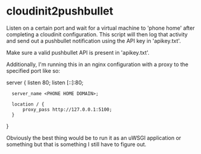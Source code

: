 cloudinit2pushbullet
====================

Listen on a certain port and wait for a virtual machine to 'phone home' after
completing a cloudinit configuration. This script will then log that activity
and send out a pushbullet notification using the API key in 'apikey.txt'.

Make sure a valid pushbullet API is present in 'apikey.txt'.

Additionally, I'm running this in an nginx configuration with a proxy to the 
specified port like so:

  server {
      listen   80;
      listen   [::]:80;
  
      server_name <PHONE HOME DOMAIN>;
  
      location / {
          proxy_pass http://127.0.0.1:5100;
      }
  }

Obviously the best thing would be to run it as an uWSGI application or something
but that is something I still have to figure out.
